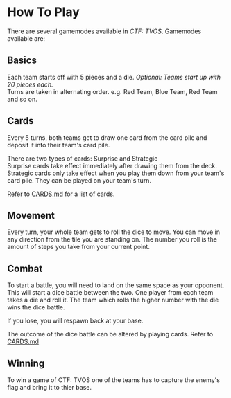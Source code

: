How To Play
===========

There are several gamemodes available in _CTF: TVOS_.
Gamemodes available are:

Basics
------
Each team starts off with 5 pieces and a die. *Optional: Teams start up with 20 pieces each.*<br>
Turns are taken in alternating order. e.g. Red Team, Blue Team, Red Team and so on.

Cards
-----
Every 5 turns, both teams get to draw one card from the card pile and deposit it into their team's card pile.

There are two types of cards: Surprise and Strategic<br>
Surprise cards take effect immediately after drawing them from the deck.<br>
Strategic cards only take effect when you play them down from your team's card pile. They can be played on your team's turn.

Refer to [CARDS.md](https://github.com/petster101/Capture-The-Flag/blob/master/Rules/CARDS.md) for a list of cards.

Movement
--------
Every turn, your whole team gets to roll the dice to move. You can move in any direction from the tile you are standing on.
The number you roll is the amount of steps you take from your current point.

Combat
------
To start a battle, you will need to land on the same space as your opponent. This will start a dice battle between the two. One player from each team takes a die and roll it. The team which rolls the higher number with the die wins the dice battle.

If you lose, you will respawn back at your base.

The outcome of the dice battle can be altered by playing cards. Refer to [CARDS.md](https://github.com/petster101/Capture-The-Flag/blob/master/Rules/CARDS.md)

Winning
-------
To win a game of CTF: TVOS one of the teams has to capture the enemy's flag and bring it to thier base.
